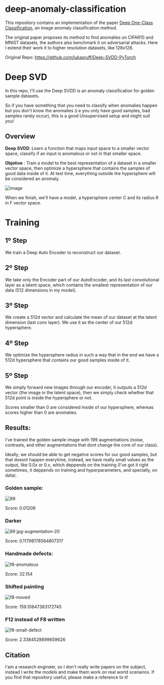 # deep-anomaly-classification

This repository contains an implementation of the paper [Deep One-Class Classification](http://proceedings.mlr.press/v80/ruff18a.html), an image anomaly classification method. 

The original paper proposes its method to find anomalies on CIFAR10 and MNIST datasets, the authors also benchmark it on adversarial attacks. Here  I extend their work it to higher resolution datasets, like 128x128.

Original Repo: https://github.com/lukasruff/Deep-SVDD-PyTorch

# Deep SVD

In this repo, I'll use the Deep SVDD is an anomaly classification for golden sample datasets. 

So if you have something that you need to classify when anomalies happen but you don't know the anomalies (i.e you only have good samples, bad samples rarely occur), this is a good Unsupervised setup and might suit you!

## Overview

**Deep SVDD**: Learn a function that maps input space to a smaller vector space, classify if an input is anomalous or not in that smaller space.


**Objetive** : Train a model to the best representation of a dataset in a smaller vector space, then optimize a hypersphere that contains the samples of good data inside of it. At test time, everything outside the hypersphere will be considered an anomaly.

![image](https://user-images.githubusercontent.com/56324869/178617483-5068461d-7fe5-41ca-a6a2-3122de27f626.png)

When we finish, we'll have a model, a hypersphere center C and its radius R in F vector space.

# Training
## 1º Step

We train a Deep Auto Encoder to reconstruct our dataset.

## 2º Step
We take only the Encoder part of our AutoEncoder, and its last convolutional layer as a latent space, which contains the smallest representation of our data (512 dimensions in my model).

## 3º Step
We create a 512d vector and calculate the mean of our dataset at the latent dimension (last conv layer). We use it as the center of our 512d hypersphere.

## 4º Step
We optimize the hypersphere radius in such a way that in the end we have a 512d hypersphere that contains our good samples inside of it.

## 5º Step
We simply forward new images through our encoder, it outputs a 512d vector (the image in the latent space), then we simply check whether that 512d point is inside the hypersphere or not.

Scores smaller than 0 are considered inside of our hypersphere, whereas scores higher than 0 are anomalies.

## Results:

I've trained the golden sample image with 199 augmentations (noise, contrasts, and other augmentations that dont change the core of our class).

Ideally, we should be able to get negative scores for our good samples, but that doesnt happen everytime, instead, we have really small values as the output, like 0.0x or 0.x, which deppends on the training (I've got it right sometimes, it deppends on training and hyperparameters, and specially, on data).

### Golden sample:

![89](https://user-images.githubusercontent.com/56324869/178614325-abac2fcf-e48e-4544-a330-58ec3677a4aa.jpg)

Score:  0.01209

### Darker

![89 jpg-augmentation-20](https://user-images.githubusercontent.com/56324869/178614337-a6621e99-14b2-4b1f-b442-c40b69135176.jpg)

Score: 0.11798178584807317

### Handmade defects:

![f8-anomalous](https://user-images.githubusercontent.com/56324869/178614356-3b674bd6-43d4-4e4f-89ab-593e55494c08.jpg)

Score: 32.154

### Shifted painting

![f8-moved](https://user-images.githubusercontent.com/56324869/178614360-a0cfafed-a23a-49c4-9f55-cec9a2906f93.jpg)

Score: 159.10847383172745

### F12 instead of F8 written

![f8-small-defect](https://user-images.githubusercontent.com/56324869/178614361-e9be41e2-a95f-44de-bcc4-7ab2e43aa804.jpg)

Score: 2.3384528699659626

## Citation

I'am a research engineer, so I don't really write papers on the subject, instead I write the models and make them work on real world scenarios. 
If you find that repository useful, please make a reference to it!